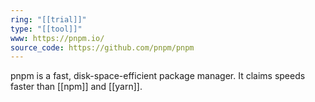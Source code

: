 ```yaml
---
ring: "[[trial]]"
type: "[[tool]]"
www: https://pnpm.io/
source_code: https://github.com/pnpm/pnpm
---
```

pnpm is a fast, disk-space-efficient package manager. It claims speeds faster than [[npm]] and [[yarn]].